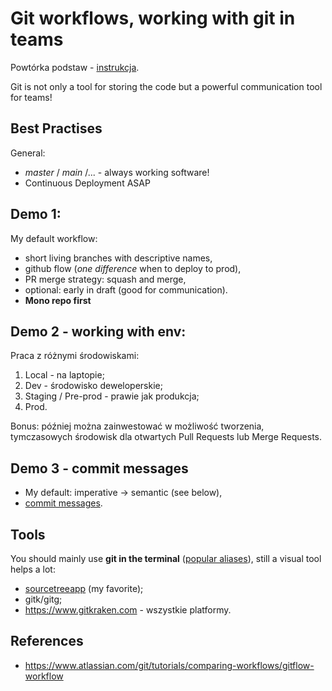 # Git workflows, working with git in teams

Powtórka podstaw - [instrukcja](https://github.com/wojciech11/se_software_build_automation_tools/blob/master/01_exercise/README_pl.md).

Git is not only a tool for storing the code but a powerful communication tool for teams!

## Best Practises

General:

- *master* / *main* /... - always working software!
- Continuous Deployment ASAP

## Demo 1:

My default workflow:

- short living branches with descriptive names,
- github flow (*one difference* when to deploy to prod),
- PR merge strategy: squash and merge,
- optional: early in draft (good for communication).
- **Mono repo first**

## Demo 2 - working with env:

Praca z różnymi środowiskami:

1. Local - na laptopie;
2. Dev - środowisko deweloperskie;
3. Staging / Pre-prod - prawie jak produkcja;
4. Prod.

Bonus: później można zainwestować w możliwość tworzenia, tymczasowych środowisk dla otwartych Pull Requests lub Merge Requests.

## Demo 3 - commit messages

- My default: imperative -> semantic (see below),
- [commit messages](https://github.com/wojciech11/se_software_build_automation_tools/blob/master/01_exercise/README_pl.md#zaawansowane---w%C5%82a%C5%9Bciwe-opisy-zmian).

## Tools

You should mainly use **git in the terminal** ([popular aliases](https://github.com/sorin-ionescu/prezto/tree/master/modules/git#branch-b)), still a visual tool helps a lot:

- [sourcetreeapp](https://www.sourcetreeapp.com) (my favorite);
- gitk/gitg;
- https://www.gitkraken.com - wszystkie platformy.

## References

- https://www.atlassian.com/git/tutorials/comparing-workflows/gitflow-workflow
